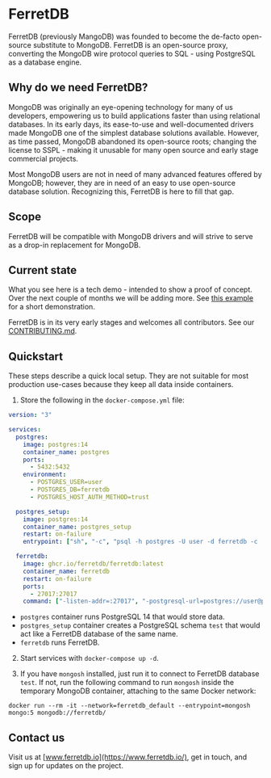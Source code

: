 # FerretDB

FerretDB (previously MangoDB) was founded to become the de-facto open-source substitute to MongoDB.
FerretDB is an open-source proxy, converting the MongoDB wire protocol queries to SQL - using PostgreSQL as a database engine.


## Why do we need FerretDB?

MongoDB was originally an eye-opening technology for many of us developers, empowering us to build applications faster than using relational databases.
In its early days, its ease-to-use and well-documented drivers made MongoDB one of the simplest database solutions available.
However, as time passed, MongoDB abandoned its open-source roots; changing the license to SSPL - making it unusable for many open source and early stage commercial projects.

Most MongoDB users are not in need of many advanced features offered by MongoDB; however, they are in need of an easy to use open-source database solution.
Recognizing this, FerretDB is here to fill that gap.


## Scope

FerretDB will be compatible with MongoDB drivers and will strive to serve as a drop-in replacement for MongoDB.


## Current state

What you see here is a tech demo - intended to show a proof of concept.
Over the next couple of months we will be adding more.
See [this example](https://github.com/FerretDB/example) for a short demonstration.

FerretDB is in its very early stages and welcomes all contributors.
See our [CONTRIBUTING.md](CONTRIBUTING.md).


## Quickstart

These steps describe a quick local setup.
They are not suitable for most production use-cases because they keep all data inside containers.

1. Store the following in the `docker-compose.yml` file:

```yaml
version: "3"

services:
  postgres:
    image: postgres:14
    container_name: postgres
    ports:
      - 5432:5432
    environment:
      - POSTGRES_USER=user
      - POSTGRES_DB=ferretdb
      - POSTGRES_HOST_AUTH_METHOD=trust

  postgres_setup:
    image: postgres:14
    container_name: postgres_setup
    restart: on-failure
    entrypoint: ["sh", "-c", "psql -h postgres -U user -d ferretdb -c 'CREATE SCHEMA IF NOT EXISTS test'"]

  ferretdb:
    image: ghcr.io/ferretdb/ferretdb:latest
    container_name: ferretdb
    restart: on-failure
    ports:
      - 27017:27017
    command: ["-listen-addr=:27017", "-postgresql-url=postgres://user@postgres:5432/ferretdb"]
```

* `postgres` container runs PostgreSQL 14 that would store data.
* `postgres_setup` container creates a PostgreSQL schema `test` that would act like a FerretDB database of the same name.
* `ferretdb` runs FerretDB.

2. Start services with `docker-compose up -d`.

3. If you have `mongosh` installed, just run it to connect to FerretDB database `test`.
If not, run the following command to run `mongosh` inside the temporary MongoDB container, attaching to the same Docker network:
```
docker run --rm -it --network=ferretdb_default --entrypoint=mongosh mongo:5 mongodb://ferretdb/
```


## Contact us

Visit us at [www.ferretdb.io](https://www.ferretdb.io/), get in touch, and sign up for updates on the project.
